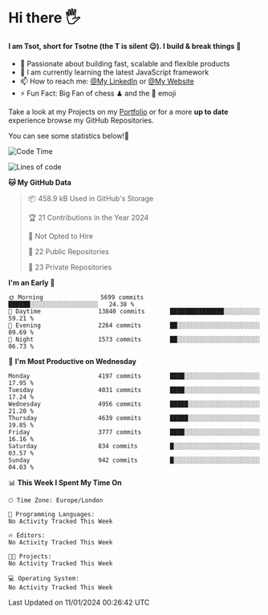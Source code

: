 # Hi there :raised_hand_with_fingers_splayed:
#### I am Tsot, short for Tsotne (the T is silent :wink:). I build & break things :space_invader:
- :telescope: Passionate about building fast, scalable and flexible products
- :seedling: I am currently learning the latest JavaScript framework 
- :mailbox: How to reach me: [@My LinkedIn](https://www.linkedin.com/in/tsotne-gvadzabia/) or [@My Website](https://tsotne.co.uk/contact)
- :zap: Fun Fact: Big Fan of chess ♟ and the 👾 emoji

Take a look at my Projects on my [Portfolio](https://tsotne.co.uk/) or for a more **up to date** experience browse my GitHub Repositories.

You can see some statistics below!:space_invader:
<!--START_SECTION:waka-->
![Code Time](http://img.shields.io/badge/Code%20Time-761%20hrs%202%20mins-blue)

![Lines of code](https://img.shields.io/badge/From%20Hello%20World%20I%27ve%20Written-8.8%20million%20lines%20of%20code-blue)

**🐱 My GitHub Data** 

> 📦 458.9 kB Used in GitHub's Storage 
 > 
> 🏆 21 Contributions in the Year 2024
 > 
> 🚫 Not Opted to Hire
 > 
> 📜 22 Public Repositories 
 > 
> 🔑 23 Private Repositories 
 > 
**I'm an Early 🐤** 

```text
🌞 Morning                5699 commits        ██████░░░░░░░░░░░░░░░░░░░   24.38 % 
🌆 Daytime                13840 commits       ███████████████░░░░░░░░░░   59.21 % 
🌃 Evening                2264 commits        ██░░░░░░░░░░░░░░░░░░░░░░░   09.69 % 
🌙 Night                  1573 commits        ██░░░░░░░░░░░░░░░░░░░░░░░   06.73 % 
```
📅 **I'm Most Productive on Wednesday** 

```text
Monday                   4197 commits        ████░░░░░░░░░░░░░░░░░░░░░   17.95 % 
Tuesday                  4031 commits        ████░░░░░░░░░░░░░░░░░░░░░   17.24 % 
Wednesday                4956 commits        █████░░░░░░░░░░░░░░░░░░░░   21.20 % 
Thursday                 4639 commits        █████░░░░░░░░░░░░░░░░░░░░   19.85 % 
Friday                   3777 commits        ████░░░░░░░░░░░░░░░░░░░░░   16.16 % 
Saturday                 834 commits         █░░░░░░░░░░░░░░░░░░░░░░░░   03.57 % 
Sunday                   942 commits         █░░░░░░░░░░░░░░░░░░░░░░░░   04.03 % 
```


📊 **This Week I Spent My Time On** 

```text
🕑︎ Time Zone: Europe/London

💬 Programming Languages: 
No Activity Tracked This Week

🔥 Editors: 
No Activity Tracked This Week

🐱‍💻 Projects: 
No Activity Tracked This Week

💻 Operating System: 
No Activity Tracked This Week
```


 Last Updated on 11/01/2024 00:26:42 UTC
<!--END_SECTION:waka-->
